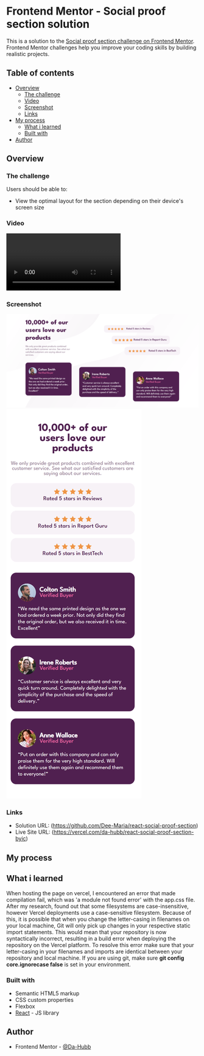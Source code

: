 # Frontend Mentor - Social proof section solution

This is a solution to the [Social proof section challenge on Frontend Mentor](https://www.frontendmentor.io/challenges/social-proof-section-6e0qTv_bA). Frontend Mentor challenges help you improve your coding skills by building realistic projects. 

## Table of contents

- [Overview](#overview)
  - [The challenge](#the-challenge)
  - [Video](#video)
  - [Screenshot](#screenshot)
  - [Links](#links)
- [My process](#my-process)
  - [What i learned](#what-i-learned)
  - [Built with](#built-with)
- [Author](#author)

## Overview

### The challenge

Users should be able to:

- View the optimal layout for the section depending on their device's screen size

### Video
![Video solution](./src/assets/clip/video-solution.mp4)

### Screenshot

![Desktop View](./src/assets/screenshot/desktop.png)
![Mobile View](./src/assets/screenshot/mobile.png)

### Links

- Solution URL: (https://github.com/Dee-Maria/react-social-proof-section)
- Live Site URL: (https://vercel.com/da-hubb/react-social-proof-section-byic)

## My process

## What i learned

When hosting the page on vercel, I encountered an error that made compilation fail,
which was 'a module not found error' with the app.css file. After my research, found
out that some filesystems are case-insensitive, however Vercel deployments use a case-sensitive filesystem. Because of this, it is possible that when you change the letter-casing in filenames on your local machine, Git will only pick up changes in your respective static import statements. This would mean that your repository is now syntactically incorrect, resulting in a build error when deploying the repository on the Vercel platform. To resolve this error make sure that your letter-casing in your filenames and imports are identical between your repository and local machine. If you are using git, make sure **git config core.ignorecase false** is set in your environment.

### Built with

- Semantic HTML5 markup
- CSS custom properties
- Flexbox
- [React](https://reactjs.org/) - JS library

## Author

- Frontend Mentor - [@Da-Hubb](https://www.frontendmentor.io/profile/Da-Hubb)